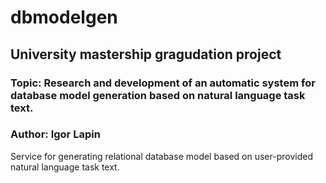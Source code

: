 # dbmodelgen

## University mastership gragudation project

### Topic: Research and development of an automatic system for database model generation based on natural language task text.

### Author: Igor Lapin

Service for generating relational database model based on user-provided natural language task text.
